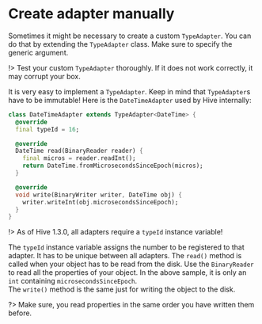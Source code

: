 # Create adapter manually

Sometimes it might be necessary to create a custom `TypeAdapter`. You can do that by extending the `TypeAdapter` class. Make sure to specify the generic argument.

!> Test your custom `TypeAdapter` thoroughly. If it does not work correctly, it may corrupt your box.

It is very easy to implement a `TypeAdapter`. Keep in mind that `TypeAdapter`s have to be immutable! Here is the `DateTimeAdapter` used by Hive internally:

```dart
class DateTimeAdapter extends TypeAdapter<DateTime> {
  @override
  final typeId = 16;

  @override
  DateTime read(BinaryReader reader) {
    final micros = reader.readInt();
    return DateTime.fromMicrosecondsSinceEpoch(micros);
  }

  @override
  void write(BinaryWriter writer, DateTime obj) {
    writer.writeInt(obj.microsecondsSinceEpoch);
  }
}
```

!> As of Hive 1.3.0, all adapters require a `typeId` instance variable!

The `typeId` instance variable assigns the number to be registered to that adapter. It has to be unique between all adapters.
The `read()` method is called when your object has to be read from the disk. Use the `BinaryReader` to read all the properties of your object. In the above sample, it is only an `int` containing `microsecondsSinceEpoch`.  
The `write()` method is the same just for writing the object to the disk.

?> Make sure, you read properties in the same order you have written them before.


